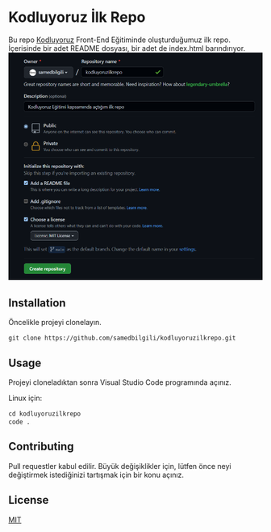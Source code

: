 # Kodluyoruz İlk Repo
Bu repo [Kodluyoruz](https://www.kodluyoruz.org/) Front-End Eğitiminde oluşturduğumuz ilk repo. İçerisinde bir adet README dosyası, bir adet de index.html barındırıyor.
![İmage Not Found!](https://github.com/samedbilgili/kodluyoruzilkrepo/blob/main/images/repoimages.png?raw=true)

## Installation

Öncelikle projeyi clonelayın.
``` 
git clone https://github.com/samedbilgili/kodluyoruzilkrepo.git
```

## Usage

Projeyi cloneladıktan sonra Visual Studio Code programında açınız.

Linux için:
``` 
cd kodluyoruzilkrepo
code .
 ```

## Contributing

Pull requestler kabul edilir. Büyük değişiklikler için, lütfen önce neyi değiştirmek istediğinizi tartışmak için bir konu açınız.

## License
[MIT](https://choosealicense.com/licenses/mit/)